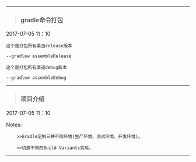 ------

>### gradle命令打包 ###

2017-07-05 11：10

    这个是打包所有渠道release版本

    --gradlew assembleRelease

    这个是打包所有渠道debug版本

    --gradlew assembleDebug

-------

>### 项目介绍 ###

2017-07-05 11：10

   Notes:

        >>Gradle定制三种不同环境(生产环境、测试环境、开发环境)。

        >>切换不同的Build Variants实现。

------